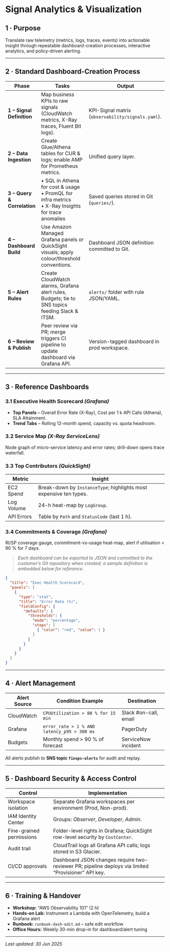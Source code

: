 # Signal Analytics & Visualization

## 1 · Purpose  
Translate raw telemetry (metrics, logs, traces, events) into actionable insight through repeatable dashboard-creation processes, interactive analytics, and policy-driven alerting.

---

## 2 · Standard Dashboard-Creation Process

| Phase | Tasks | Output |
|-------|-------|--------|
| **1 – Signal Definition** | Map business KPIs to raw signals (CloudWatch metrics, X-Ray traces, Fluent Bit logs). | KPI-Signal matrix (`observability/signals.yaml`). |
| **2 – Data Ingestion** | Create Glue/Athena tables for CUR & logs; enable AMP for Prometheus metrics. | Unified query layer. |
| **3 – Query & Correlation** | • SQL in Athena for cost & usage  <br>• PromQL for infra metrics  <br>• X-Ray Insights for trace anomalies | Saved queries stored in Git (`queries/`). |
| **4 – Dashboard Build** | Use Amazon Managed Grafana panels or QuickSight visuals; apply colour/threshold conventions. | Dashboard JSON definition committed to Git. |
| **5 – Alert Rules** | Create CloudWatch alarms, Grafana alert rules, Budgets; tie to SNS topics feeding Slack & ITSM. | `alerts/` folder with rule JSON/YAML. |
| **6 – Review & Publish** | Peer review via PR; merge triggers CI pipeline to update dashboard via Grafana API. | Version-tagged dashboard in prod workspace. |

---

## 3 · Reference Dashboards

### 3.1 Executive Health Scorecard *(Grafana)*
* **Top Panels** – Overall Error Rate (X-Ray), Cost per 1 k API Calls (Athena), SLA Attainment.  
* **Trend Tabs** – Rolling 12-month spend, capacity vs. quota headroom.

### 3.2 Service Map *(X-Ray ServiceLens)*  
Node graph of micro-service latency and error rates; drill-down opens trace waterfall.

### 3.3 Top Contributors *(QuickSight)*  
| Metric | Insight |
|--------|---------|
| EC2 Spend | Break-down by `InstanceType`; highlights most expensive ten types. |
| Log Volume | 24-h heat-map by `LogGroup`. |
| API Errors | Table by `Path` and `StatusCode` (last 1 h). |

### 3.4 Commitments & Coverage *(Grafana)*  
RI/SP coverage gauge, commitment-vs-usage heat-map, alert if utilisation < 90 % for 7 days.

> *Each dashboard can be exported to JSON and committed to the customer’s Git repository when created; a sample definition is embedded below for reference.*

```json
{
  "title": "Exec Health Scorecard",
  "panels": [
    {
      "type": "stat",
      "title": "Error Rate (%)",
      "fieldConfig": {
        "defaults": {
          "thresholds": {
            "mode": "percentage",
            "steps": [
              { "color": "red", "value": 1 }
            ]
          }
        }
      }
    }
  ]
}
```

---

## 4 · Alert Management

| Alert Source | Condition Example                           | Destination           |
| ------------ | ------------------------------------------- | --------------------- |
| CloudWatch   | `CPUUtilization > 80 % for 15 min`          | Slack #on-call, email |
| Grafana      | `error_rate > 1 % AND latency_p95 > 300 ms` | PagerDuty             |
| Budgets      | Monthly spend > 90 % of forecast            | ServiceNow incident   |

All alerts publish to **SNS topic `finops-alerts`** for audit and replay.

---

## 5 · Dashboard Security & Access Control

| Control                  | Implementation                                                                                      |
| ------------------------ | --------------------------------------------------------------------------------------------------- |
| Workspace isolation      | Separate Grafana workspaces per environment (Prod, Non-prod).                                       |
| IAM Identity Center      | Groups: *Observer*, *Developer*, *Admin*.                                                           |
| Fine-grained permissions | Folder-level rights in Grafana; QuickSight row-level security by `CostCenter`.                      |
| Audit trail              | CloudTrail logs all Grafana API calls; logs stored in S3 Glacier.                                   |
| CI/CD approvals          | Dashboard JSON changes require two-reviewer PR; pipeline deploys via limited “Provisioner” API key. |

---

## 6 · Training & Handover

* **Workshop:** “AWS Observability 101” (2 h)
* **Hands-on Lab:** Instrument a Lambda with OpenTelemetry, build a Grafana alert
* **Runbook:** `runbook-dash-edit.md` – safe edit workflow
* **Office Hours:** Weekly 30-min drop-in for dashboard/alert tuning

---

*Last updated: 30 Jun 2025*

